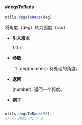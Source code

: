 #### #degsToRads

```javascript
utils.degsToRads(deg);
```

将角度（deg）转为弧度（rad）

- **引入版本**

    1.0.7

- **参数**

    1. deg(number): 待处理的角度。

- **返回**

    (number): 返回一个弧度。

- **例子**

```javascript

utils.degsToRads(90);
// => Math.PI / 2

```
